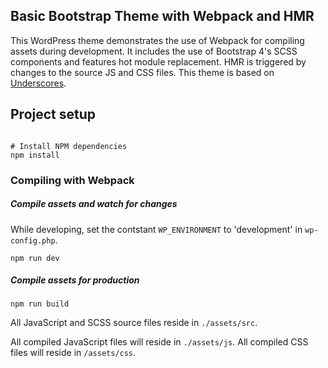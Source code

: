 ## Basic Bootstrap Theme with Webpack and HMR

This WordPress theme demonstrates the use of Webpack for compiling assets during development. It includes the use of Bootstrap 4's SCSS components and features hot module replacement. HMR is triggered by changes to the source JS and CSS files. This theme is based on [Underscores](https://underscores.me/).

## Project setup
```shell

# Install NPM dependencies
npm install

```

### Compiling with Webpack

##### Compile assets and watch for changes
While developing, set the contstant `WP_ENVIRONMENT` to 'development' in `wp-config.php`.
```shell
npm run dev
```

##### Compile assets for production
```shell
npm run build
```

All JavaScript and SCSS source files reside in ```./assets/src```.

All compiled JavaScript files will reside in ```./assets/js```. All compiled CSS files will reside in ```/assets/css```.

